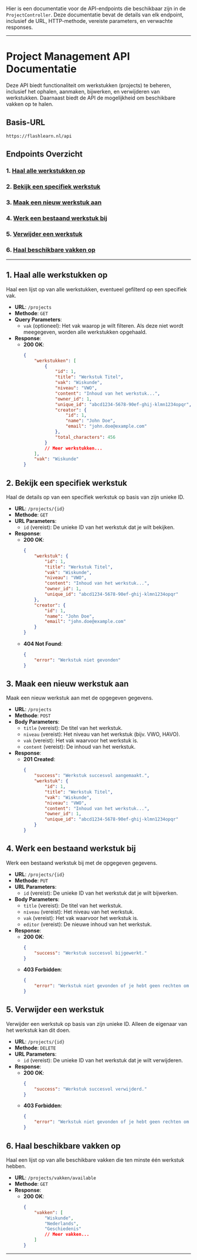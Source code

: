 Hier is een documentatie voor de API-endpoints die beschikbaar zijn in de `ProjectController`. Deze documentatie bevat de details van elk endpoint, inclusief de URL, HTTP-methode, vereiste parameters, en verwachte responses.

---

# Project Management API Documentatie

Deze API biedt functionaliteit om werkstukken (projects) te beheren, inclusief het ophalen, aanmaken, bijwerken, en verwijderen van werkstukken. Daarnaast biedt de API de mogelijkheid om beschikbare vakken op te halen.

## Basis-URL

```plaintext
https://flashlearn.nl/api
```

## Endpoints Overzicht

### 1. [Haal alle werkstukken op](#1-haal-alle-werkstukken-op)
### 2. [Bekijk een specifiek werkstuk](#2-bekijk-een-specifiek-werkstuk)
### 3. [Maak een nieuw werkstuk aan](#3-maak-een-nieuw-werkstuk-aan)
### 4. [Werk een bestaand werkstuk bij](#4-werk-een-bestaand-werkstuk-bij)
### 5. [Verwijder een werkstuk](#5-verwijder-een-werkstuk)
### 6. [Haal beschikbare vakken op](#6-haal-beschikbare-vakken-op)

---

## 1. Haal alle werkstukken op

Haal een lijst op van alle werkstukken, eventueel gefilterd op een specifiek vak.

- **URL**: `/projects`
- **Methode**: `GET`
- **Query Parameters**:
  - `vak` (optioneel): Het vak waarop je wilt filteren. Als deze niet wordt meegegeven, worden alle werkstukken opgehaald.
- **Response**:
  - **200 OK**: 
    ```json
    {
        "werkstukken": [
            {
                "id": 1,
                "title": "Werkstuk Titel",
                "vak": "Wiskunde",
                "niveau": "VWO",
                "content": "Inhoud van het werkstuk...",
                "owner_id": 1,
                "unique_id": "abcd1234-5678-90ef-ghij-klmn1234opqr",
                "creator": {
                    "id": 1,
                    "name": "John Doe",
                    "email": "john.doe@example.com"
                },
                "total_characters": 456
            }
            // Meer werkstukken...
        ],
        "vak": "Wiskunde"
    }
    ```

## 2. Bekijk een specifiek werkstuk

Haal de details op van een specifiek werkstuk op basis van zijn unieke ID.

- **URL**: `/projects/{id}`
- **Methode**: `GET`
- **URL Parameters**:
  - `id` (vereist): De unieke ID van het werkstuk dat je wilt bekijken.
- **Response**:
  - **200 OK**:
    ```json
    {
        "werkstuk": {
            "id": 1,
            "title": "Werkstuk Titel",
            "vak": "Wiskunde",
            "niveau": "VWO",
            "content": "Inhoud van het werkstuk...",
            "owner_id": 1,
            "unique_id": "abcd1234-5678-90ef-ghij-klmn1234opqr"
        },
        "creator": {
            "id": 1,
            "name": "John Doe",
            "email": "john.doe@example.com"
        }
    }
    ```
  - **404 Not Found**:
    ```json
    {
        "error": "Werkstuk niet gevonden"
    }
    ```

## 3. Maak een nieuw werkstuk aan

Maak een nieuw werkstuk aan met de opgegeven gegevens.

- **URL**: `/projects`
- **Methode**: `POST`
- **Body Parameters**:
  - `title` (vereist): De titel van het werkstuk.
  - `niveau` (vereist): Het niveau van het werkstuk (bijv. VWO, HAVO).
  - `vak` (vereist): Het vak waarvoor het werkstuk is.
  - `content` (vereist): De inhoud van het werkstuk.
- **Response**:
  - **201 Created**:
    ```json
    {
        "success": "Werkstuk succesvol aangemaakt.",
        "werkstuk": {
            "id": 1,
            "title": "Werkstuk Titel",
            "vak": "Wiskunde",
            "niveau": "VWO",
            "content": "Inhoud van het werkstuk...",
            "owner_id": 1,
            "unique_id": "abcd1234-5678-90ef-ghij-klmn1234opqr"
        }
    }
    ```

## 4. Werk een bestaand werkstuk bij

Werk een bestaand werkstuk bij met de opgegeven gegevens.

- **URL**: `/projects/{id}`
- **Methode**: `PUT`
- **URL Parameters**:
  - `id` (vereist): De unieke ID van het werkstuk dat je wilt bijwerken.
- **Body Parameters**:
  - `title` (vereist): De titel van het werkstuk.
  - `niveau` (vereist): Het niveau van het werkstuk.
  - `vak` (vereist): Het vak waarvoor het werkstuk is.
  - `editor` (vereist): De nieuwe inhoud van het werkstuk.
- **Response**:
  - **200 OK**:
    ```json
    {
        "success": "Werkstuk succesvol bijgewerkt."
    }
    ```
  - **403 Forbidden**:
    ```json
    {
        "error": "Werkstuk niet gevonden of je hebt geen rechten om dit werkstuk bij te werken."
    }
    ```

## 5. Verwijder een werkstuk

Verwijder een werkstuk op basis van zijn unieke ID. Alleen de eigenaar van het werkstuk kan dit doen.

- **URL**: `/projects/{id}`
- **Methode**: `DELETE`
- **URL Parameters**:
  - `id` (vereist): De unieke ID van het werkstuk dat je wilt verwijderen.
- **Response**:
  - **200 OK**:
    ```json
    {
        "success": "Werkstuk succesvol verwijderd."
    }
    ```
  - **403 Forbidden**:
    ```json
    {
        "error": "Werkstuk niet gevonden of je hebt geen rechten om dit werkstuk te verwijderen."
    }
    ```

## 6. Haal beschikbare vakken op

Haal een lijst op van alle beschikbare vakken die ten minste één werkstuk hebben.

- **URL**: `/projects/vakken/available`
- **Methode**: `GET`
- **Response**:
  - **200 OK**:
    ```json
    {
        "vakken": [
            "Wiskunde",
            "Nederlands",
            "Geschiedenis"
            // Meer vakken...
        ]
    }
    ```

---
